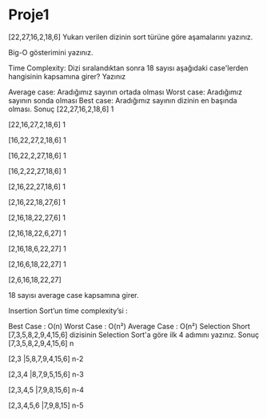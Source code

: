 # Proje1
[22,27,16,2,18,6]
Yukarı verilen dizinin sort türüne göre aşamalarını yazınız.

Big-O gösterimini yazınız.

Time Complexity: Dizi sıralandıktan sonra 18 sayısı aşağıdaki case'lerden hangisinin kapsamına girer? Yazınız

Average case: Aradığımız sayının ortada olması Worst case: Aradığımız sayının sonda olması Best case: Aradığımız sayının dizinin en başında olması. Sonuç [22,27,16,2,18,6] 1

[22,16,27,2,18,6] 1

[16,22,27,2,18,6] 1

[16,22,2,27,18,6] 1

[16,2,22,27,18,6] 1

[2,16,22,27,18,6] 1

[2,16,22,18,27,6] 1

[2,16,18,22,27,6] 1

[2,16,18,22,6,27] 1

[2,16,18,6,22,27] 1

[2,16,6,18,22,27] 1

[2,6,16,18,22,27]

18 sayısı average case kapsamına girer.

Insertion Sort’un time complexity’si :

Best Case : O(n) Worst Case : O(n²) Average Case : O(n²) Selection Short [7,3,5,8,2,9,4,15,6] dizisinin Selection Sort'a göre ilk 4 adımını yazınız. Sonuç [7,3,5,8,2,9,4,15,6] n

[2,3 |5,8,7,9,4,15,6] n-2

[2,3,4 |8,7,9,5,15,6] n-3

[2,3,4,5 |7,9,8,15,6] n-4

[2,3,4,5,6 |7,9,8,15] n-5
